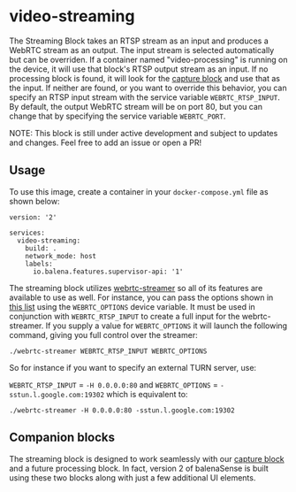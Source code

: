 # video-streaming
The Streaming Block takes an RTSP stream as an input and produces a WebRTC stream as an output. The input stream is selected automatically but can be overriden. If a container named "video-processing" is running on the device, it will use that block's RTSP output stream as an input. If no processing block is found, it will look for the [capture block](https://github.com/balenablocks/video-capture) and use that as the input. If neither are found, or you want to override this behavior, you can specify an RTSP input stream with the service variable `WEBRTC_RTSP_INPUT`. By default, the output WebRTC stream will be on port 80, but you can change that by specifying the service variable `WEBRTC_PORT`.

NOTE: This block is still under active development and subject to updates and changes. Feel free to add an issue or open a PR!

## Usage
To use this image, create a container in your `docker-compose.yml` file as shown below:
```
version: '2'

services:
  video-streaming:
    build: .
    network_mode: host
    labels:
      io.balena.features.supervisor-api: '1'
```

The streaming block utilizes [webrtc-streamer](https://github.com/mpromonet/webrtc-streamer) so all of its features are available to use as well. For instance, you can pass the options shown in [this list](https://github.com/mpromonet/webrtc-streamer#usage) using the `WEBRTC_OPTIONS` device variable. It must be used in conjunction with `WEBRTC_RTSP_INPUT` to create a full input for the webrtc-streamer. If you supply a value for `WEBRTC_OPTIONS` it will launch the following command, giving you full control over the streamer:
```
./webrtc-streamer WEBRTC_RTSP_INPUT WEBRTC_OPTIONS
```

So for instance if you want to specify an external TURN server, use:

`WEBRTC_RTSP_INPUT` = `-H 0.0.0.0:80` and `WEBRTC_OPTIONS` = `-sstun.l.google.com:19302` which is equivalent to:

```
./webrtc-streamer -H 0.0.0.0:80 -sstun.l.google.com:19302
```

## Companion blocks
The streaming block is designed to work seamlessly with our [capture block](https://github.com/balenablocks/video-capture) and a future processing block. In fact, version 2 of balenaSense is built using these two blocks along with just a few additional UI elements.
